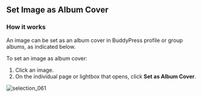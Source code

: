 ## Set Image as Album Cover

### How it works
An image can be set as an album cover in BuddyPress profile or group albums, as indicated below.

To set an image as album cover:

1. Click an image.
2. On the individual page or lightbox that opens, click **Set as Album Cover**.

![selection_061](https://cloud.githubusercontent.com/assets/1140051/7613566/07e4bfb0-f9af-11e4-8f45-fd4dfcbb3385.png)
